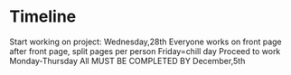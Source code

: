 # Timeline
Start working on project: Wednesday,28th
Everyone works on front page
after front page, split pages per person
Friday=chill day
Proceed to work Monday-Thursday
All MUST BE COMPLETED BY December,5th
